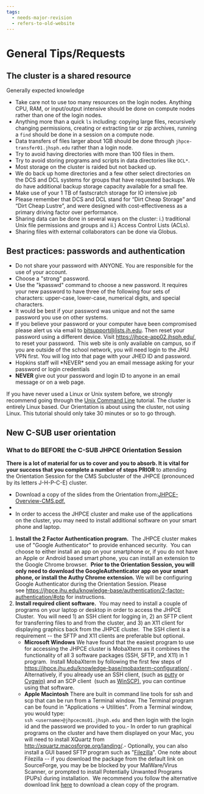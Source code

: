 ```yaml
---
tags:
  - needs-major-revision
  - refers-to-old-website
---
```


# General Tips/Requests

## The cluster is a shared resource

Generally expected knowledge
+ Take care not to use too many resources on the login nodes. Anything CPU, RAM, or input/output intensive should be done on compute nodes rather than one of the login nodes.
+ Anything more than a quick `ls` including: copying large files, recursively changing permissions, creating or extracting tar or zip archives, running a `find` should be done in a session on a compute node.
+ Data transfers of files larger about 1GB should be done through `jhpce-transfer01.jhsph.edu` rather than a login node.
+ Try to avoid having directories with more than 100 files in them. 
+ Try to avoid storing programs and scripts in data directories like `DCL*`.
+ Most storage on the cluster is raided but not backed up. 
+ We do back up home directories and a few other select directories on the DCS and DCL systems for groups that have requested backups.  We do have additional backup storage capacity available for a small fee.
+ Make use of your 1 TB of fastscratch storage for IO intensive job
+ Please remember that DCS and DCL stand for “Dirt Cheap Storage” and
  “Dirt Cheap Lustre”, and were designed with cost-effectiveness as a
  primary driving factor over performance.
+ Sharing data can be done in several ways on the cluster: i.) traditional Unix file permissions and groups and ii.) Access Control Lists (ACLs).
+ Sharing files with external collaborators can be done via Globus.

## Best practices: passwords and authentication
+   Do not share your password with ANYONE. You are responsible for the use of your account.
+   Choose a "strong" password.
+   Use the "kpasswd" command to choose a new password. It requires your new password to have three of the following four sets of
characters: upper-case, lower-case, numerical digits, and special characters.
+   It would be best if your password was unique and not the same
    password you use on other systems.
+   If you believe your password or your computer have been compromised
    please alert us via email to bitsupport@lists.jh.edu. Then reset your password using a different device. Visit
    https://jhpce-app02.jhsph.edu/  to reset your password.  This web
    site is only available on campus, so if you are outside of the
    school network, you will need login to the JHU VPN first. You will
    log into that page with your JHED ID and password.
+   Hopkins staff will \*NEVER\* send you an email message asking for
    your password or login credentials
+   **NEVER** give out your password and login ID to anyone in an email
    message or on a web page.

If you have never used a Linux or Unix system before, we strongly
    recommend going through the [Unix Command
    Line](https://www.digitalocean.com/community/tutorials/a-linux-command-line-primer%20)
    tutorial. The cluster is entirely Linux based. Our Orientation is
    about using the cluster, not using Linux. This tutorial should
    only take 30 minutes or so to go through.
    
## New C-SUB user orientation 

### What to do BEFORE the C-SUB JHPCE Orientation Session 

**There is a lot of material for us to cover and you to absorb. It is
vital for your success that you complete a number of steps PRIOR** to
attending the Orientation Session for the CMS Subcluster of the JHPCE
(pronounced by its letters J-H-P-C-E) cluster.

+   Download a copy of the slides from the Orientation
    from:[JHPCE-Overview-CMS.pdf.](https://jhpce.jhu.edu/wp-content/uploads/2024/01/JHPCE-Overview-CMS-2023-12.pdf)
+   
+   In order to access the JHPCE cluster and make use of the
    applications on the cluster, you may need to install additional
    software on your smart phone and laptop.

1.  **Install the 2 Factor Authentication program.**  The JHPCE cluster
    makes use of "Google Authenticator" to provide enhanced security.
     You can choose to either install an app on your smartphone or, if
    you do not have an Apple or Android based smart phone, you can
    install an extension to the Google Chrome browser.  **Prior to the
    Orientation Session, you will only need to download the
    GoogleAuthenticator app on your smart phone, or install the Authy
    Chrome extension.** We will be configuring Google Authenticator
    during the Orientation Session. Please
    see <https://jhpce.jhu.edu/knowledge-base/authentication/2-factor-authentication/#otp>
    for instructions.
2.  **Install required client software.**  You may need to install a
    couple of programs on your laptop or desktop in order to access the
    JHPCE Cluster.  You will need 1) an SSH client for logging in, 2) an
    SFTP client for transferring files to and from the cluster, and 3)
    an X11 client for displaying graphics back from the JHPCE cluster.
     The SSH client is a requirement -- the SFTP and X11 clients are
    preferable but optional.
    +   **Microsoft Windows** We have found that the easiest program to use for accessing the
        JHPCE cluster is MobaXterm as it combines the functionality of
        all 3 software packages (SSH, SFTP, and X11) in 1 program. 
        Install MobaXterm by following the first few steps of
        <https://jhpce.jhu.edu/knowledge-base/mobaxterm-configuration/>
        .  Alternatively, if you already use an SSH client, (such as
        [putty](http://www.chiark.greenend.org.uk/~sgtatham/putty/download.html)
        or [Cygwin)](http://x.cygwin.com/) and an SCP client  (such as
        [WinSCP),](http://winscp.net/eng/docs/free_sftp_client_for_windows)
        you can continue using that software.
    +   **Apple Macintosh** There are built in command line tools for ssh and scp that
        can be run from a Terminal window. The Terminal program can be
        found in "Applications -\> Utilities". From a Terminal window,
        you would type:\
        `ssh <username>@jhpcecms01.jhsph.edu `and then login with
        the login id and the password we provided to you.- In order to
        run graphical programs on the cluster and have them displayed on
        your Mac, you will need to install XQuartz from
        <http://xquartz.macosforge.org/landing/>.- Optionally, you can
        also install a GUI based SFTP program such as
        "[Filezilla](https://filezilla-project.org/)". One note about
        Filezilla -- if you download the package from the default link
        on SourceForge, you may be be blocked by your MalWare/Virus
        Scanner, or prompted to install Potentially Unwanted Programs
        (PUPs) during installation.  We recommend you follow the
        alternative download link
        [here](https://filezilla-project.org/download.php?show_all=1) to
        download a clean copy of the program.

